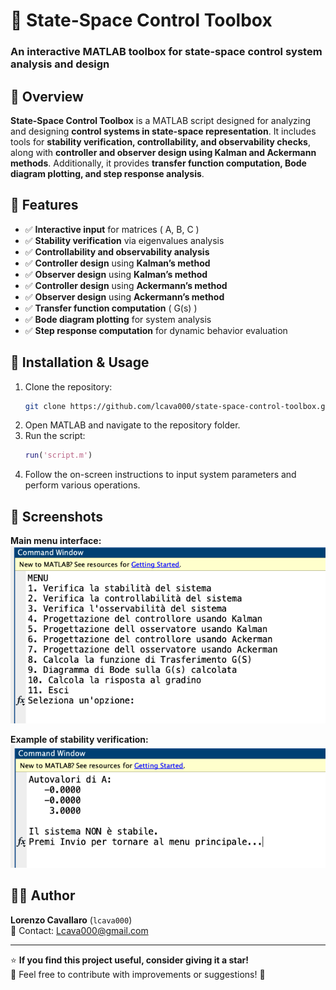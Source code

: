 # 🚀 State-Space Control Toolbox
### An interactive MATLAB toolbox for state-space control system analysis and design

## 📌 Overview  
**State-Space Control Toolbox** is a MATLAB script designed for analyzing and designing **control systems in state-space representation**. It includes tools for **stability verification, controllability, and observability checks**, along with **controller and observer design using Kalman and Ackermann methods**. Additionally, it provides **transfer function computation, Bode diagram plotting, and step response analysis**.

## 🎯 Features  
- ✅ **Interactive input** for matrices \( A, B, C \)  
- ✅ **Stability verification** via eigenvalues analysis  
- ✅ **Controllability and observability analysis**  
- ✅ **Controller design** using **Kalman’s method**  
- ✅ **Observer design** using **Kalman’s method**  
- ✅ **Controller design** using **Ackermann’s method**  
- ✅ **Observer design** using **Ackermann’s method**  
- ✅ **Transfer function computation** \( G(s) \)  
- ✅ **Bode diagram plotting** for system analysis  
- ✅ **Step response computation** for dynamic behavior evaluation  

## 🔧 Installation & Usage  
1. Clone the repository:  
   ```bash
   git clone https://github.com/lcava000/state-space-control-toolbox.git
   ```
2. Open MATLAB and navigate to the repository folder.  
3. Run the script:  
   ```matlab
   run('script.m')
   ```
4. Follow the on-screen instructions to input system parameters and perform various operations.

## 📌 Screenshots  
**Main menu interface:**  
![Main menu](assets/menu.png)  

**Example of stability verification:**  
![Stability check](assets/stability.png)  


## 👨‍💻 Author  
**Lorenzo Cavallaro** (`lcava000`)  
📧 Contact: Lcava000@gmail.com

---

⭐ **If you find this project useful, consider giving it a star!**  
🔹 Feel free to contribute with improvements or suggestions! 🚀
